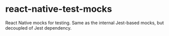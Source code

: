 # react-native-test-mocks
React Native mocks for testing. Same as the internal Jest-based mocks, but decoupled of Jest dependency.

